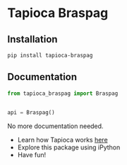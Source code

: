 # Tapioca Braspag

## Installation
```
pip install tapioca-braspag
```

## Documentation
``` python
from tapioca_braspag import Braspag


api = Braspag()

```

No more documentation needed.

- Learn how Tapioca works [here](http://tapioca-wrapper.readthedocs.org/en/latest/quickstart/)
- Explore this package using iPython
- Have fun!
